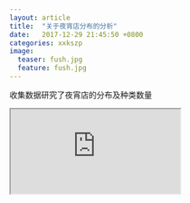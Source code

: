 ```yaml
---
layout: article
title:  "关于夜宵店分布的分析"
date:   2017-12-29 21:45:50 +0800
categories: xxkszp
image:
  teaser: fush.jpg
  feature: fush.jpg
---
```

收集数据研究了夜宵店的分布及种类数量

<iframe src="https://public.tableau.com/profile/koujii#!/vizhome/yexiao/1_1?publish=yes&publish=yes/Dashboard1?:showVizHome=no&:embed=true"></iframe>